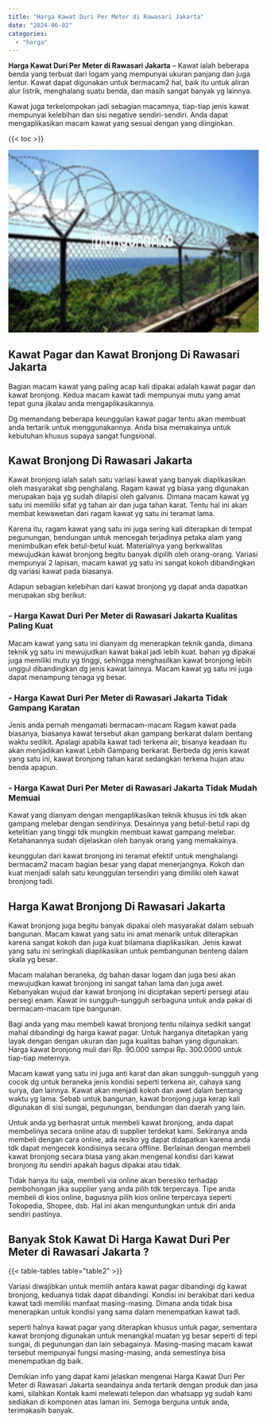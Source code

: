 ```yaml
---
title: "Harga Kawat Duri Per Meter di Rawasari Jakarta"
date: "2024-06-02"
categories: 
  - "harga"
---
```


**Harga Kawat Duri Per Meter di Rawasari Jakarta** – Kawat ialah beberapa benda yang terbuat dari logam yang mempunyai ukuran panjang dan juga lentur. Kawat dapat digunakan untuk bermacam2 hal, baik itu untuk aliran alur listrik, menghalang suatu benda, dan masih sangat banyak yg lainnya.

Kawat juga terkelompokan jadi sebagian macamnya, tiap-tiap jenis kawat mempunyai kelebihan dan sisi negative sendiri-sendiri. Anda dapat mengaplikasikan macam kawat yang sesuai dengan yang diinginkan.

{{< toc >}}

![Harga Kawat Duri Per Meter di Rawasari Jakarta](/images/jual-kawat-murah46.png)

## Kawat Pagar dan Kawat Bronjong Di Rawasari Jakarta

Bagian macam kawat yang paling acap kali dipakai adalah kawat pagar dan kawat bronjong. Kedua macam kawat tadi mempunyai mutu yang amat tepat guna jikalau anda mengaplikasikannya.

Dg memandang beberapa keunggulan kawat pagar tentu akan membuat anda tertarik untuk menggunakannya. Anda bisa memakainya untuk kebutuhan khusus supaya sangat fungsional.

## Kawat Bronjong Di Rawasari Jakarta

Kawat bronjong ialah salah satu variasi kawat yang banyak diaplikasikan oleh masyarakat sbg penghalang. Ragam kawat yg biasa yang digunakan merupakan baja yg sudah dilapisi oleh galvanis. Dimana macam kawat yg satu ini memiliki sifat yg tahan air dan juga tahan karat. Tentu hal ini akan membat kewawetan dari ragam kawat yg satu ini teramat lama.

Karena itu, ragam kawat yang satu ini juga sering kali diterapkan di tempat pegunungan, bendungan untuk mencegah terjadinya petaka alam yang menimbulkan efek betul-betul kuat. Materialnya yang berkwalitas mewujudkan kawat bronjong begitu banyak dipilih oleh orang-orang. Variasi mempunyai 2 lapisan, macam kawat yg satu ini sangat kokoh dibandingkan dg variasi kawat pada biasanya.

Adapun sebagian kelebihan dari kawat bronjong yg dapat anda dapatkan merupakan sbg berikut:

### \- Harga Kawat Duri Per Meter di Rawasari Jakarta Kualitas Paling Kuat

Macam kawat yang satu ini dianyam dg menerapkan teknik ganda, dimana teknik yg satu ini mewujudkan kawat bakal jadi lebih kuat. bahan yg dipakai juga memiliki mutu yg tinggi, sehingga menghasilkan kawat bronjong lebih unggul dibandingkan dg jenis kawat lainnya. Macam kawat yg satu ini juga dapat menampung tenaga yg besar.

### \- Harga Kawat Duri Per Meter di Rawasari Jakarta Tidak Gampang Karatan

Jenis anda pernah mengamati bermacam-macam Ragam kawat pada biasanya, biasanya kawat tersebut akan gampang berkarat dalam bentang waktu sedikit. Apalagi apabila kawat tadi terkena air, bisanya keadaan itu akan menjadikan kawat Lebih Gampang berkarat. Berbeda dg jenis kawat yang satu ini, kawat bronjong tahan karat sedangkan terkena hujan atau benda apapun.

### \- Harga Kawat Duri Per Meter di Rawasari Jakarta Tidak Mudah Memuai

Kawat yang dianyam dengan mengaplikasikan teknik khusus ini tdk akan gampang melebar dengan sendirinya. Desainnya yang betul-betul rapi dg ketelitian yang tinggi tdk mungkin membuat kawat gampang melebar. Ketahanannya sudah dijelaskan oleh banyak orang yang memakainya.

keunggulan dari kawat bronjong ini teramat efektif untuk menghalangi bermacam2 macam bagian besar yang dapat menerjangnya. Kokoh dan kuat menjadi salah satu keunggulan tersendiri yang dimiliki oleh kawat bronjong tadi.

## Harga Kawat Bronjong Di Rawasari Jakarta

Kawat bronjong juga begitu banyak dipakai oleh masyarakat dalam sebuah bangunan. Macam kawat yang satu ini amat menarik untuk diterapkan karena sangat kokoh dan juga kuat bilamana diaplikasikan. Jenis kawat yang satu ini seringkali diaplikasikan untuk pembangunan benteng dalam skala yg besar.

Macam malahan beraneka, dg bahan dasar logam dan juga besi akan mewujudkan kawat bronjong ini sangat tahan lama dan juga awet. Kebanyakan wujud dar kawat bronjong ini diciptakan seperti persegi atau persegi enam. Kawat ini sungguh-sungguh serbaguna untuk anda pakai di bermacam-macam tipe bangunan.

Bagi anda yang mau membeli kawat bronjong tentu nilainya sedikit sangat mahal dibandingi dg harga kawat pagar. Untuk harganya ditetapkan yang layak dengan dengan ukuran dan juga kualitas bahan yang digunakan. Harga kawat bronjong muli dari Rp. 90.000 sampai Rp. 300.0000 untuk tiap-tiap meternya.

Macam kawat yang satu ini juga anti karat dan akan sungguh-sungguh yang cocok dg untuk beraneka jenis kondisi seperti terkena air, cahaya sang surya, dan lainnya. Kawat akan menjadi kokoh dan awet dalam bentang waktu yg lama. Sebab untuk bangunan, kawat bronjong juga kerap kali digunakan di sisi sungai, pegunungan, bendungan dan daerah yang lain.

Untuk anda yg berhasrat untuk membeli kawat bronjong, anda dapat membelinya secara online atau di supplier terdekat kami. Sekiranya anda membeli dengan cara online, ada resiko yg dapat didapatkan karena anda tdk dapat mengecek kondisinya secara offline. Berlainan dengan membeli kawat bronjong secara biasa yang akan mengenal kondisi dari kawat bronjong itu sendiri apakah bagus dipakai atau tidak.

Tidak hanya itu saja, membeli via online akan beresiko terhadap pembohongan jika supplier yang anda pilih tdk terpercaya. Tipe anda membeli di kios online, bagusnya pilih kios online terpercaya seperti Tokopedia, Shopee, dsb. Hal ini akan menguntungkan untuk diri anda sendiri pastinya.

## Banyak Stok Kawat Di Harga Kawat Duri Per Meter di Rawasari Jakarta ?

{{< table-tables table="table2" >}}

Variasi diwajibkan untuk memlih antara kawat pagar dibandingi dg kawat bronjong, keduanya tidak dapat dibandingi. Kondisi ini berakibat dari kedua kawat tadi memiliki manfaat masing-masing. Dimana anda tidak bisa menerapkan untuk kondisi yang sama dalam menempatkan kawat tadi.

seperti halnya kawat pagar yang diterapkan khusus untuk pagar, sementara kawat bronjong digunakan untuk menangkal muatan yg besar seperti di tepi sungai, di pegunungan dan lain sebagainya. Masing-masing macam kawat tersebut mempunyai fungsi masing-masing, anda semestinya bisa menempatkan dg baik.

Demikian info yang dapat kami jelaskan mengenai Harga Kawat Duri Per Meter di Rawasari Jakarta seandainya anda tertarik dengan produk dan jasa kami, silahkan Kontak kami melewati telepon dan whatsapp yg sudah kami sediakan di komponen atas laman ini. Semoga berguna untuk anda, terimakasih banyak.
